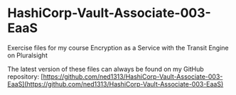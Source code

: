 # HashiCorp-Vault-Associate-003-EaaS

Exercise files for my course Encryption as a Service with the Transit Engine on Pluralsight

The latest version of these files can always be found on my GitHub repository: [https://github.com/ned1313/HashiCorp-Vault-Associate-003-EaaS](https://github.com/ned1313/HashiCorp-Vault-Associate-003-EaaS)